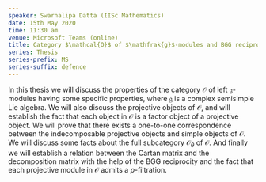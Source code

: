 ```yaml
---
speaker: Swarnalipa Datta (IISc Mathematics)
date: 15th May 2020
time: 11:30 am
venue: Microsoft Teams (online)
title: Category $\mathcal{O}$ of $\mathfrak{g}$-modules and BGG reciprocity
series: Thesis
series-prefix: MS
series-suffix: defence
---
```


In this thesis we will discuss the properties of the category
$\mathcal{O}$ of left $\mathfrak{g}$-modules having some specific
properties, where $\mathfrak{g}$ is a complex semisimple Lie
algebra. We will also discuss the projective objects of
$\mathcal{O}$, and will establish the fact that each object in
$\mathcal{O}$ is a factor object of a projective object. We will
prove that there exists a one-to-one correspondence between the
indecomposable projective objects and simple objects of $\mathcal{O}$.
We will discuss some facts about the full subcategory
$\mathcal{O}_\theta$ of $\mathcal{O}$. And finally we will establish
a relation between the Cartan matrix and the decomposition matrix
with the help of the BGG reciprocity and the fact that each projective
module in $\mathcal{O}$ admits a $p$-filtration.
